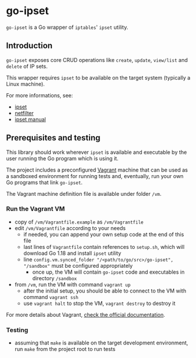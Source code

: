 # go-ipset
`go-ipset` is a Go wrapper of `iptables`' `ipset` utility.

## Introduction
`go-ipset` exposes core CRUD operations like `create`, `update`, `view/list` and `delete` of IP sets.

This wrapper requires `ipset` to be available on the target system (typically a Linux machine).

For more informations, see:
- [ipset](https://ipset.netfilter.org)
- [netfilter](https://www.netfilter.org)
- [ipset manual](https://ipset.netfilter.org/ipset.man.html)

## Prerequisites and testing
This library should work wherever `ipset` is available and executable by the user running the Go program which is using it.

The project includes a preconfigured [Vagrant](https://www.vagrantup.com) machine that can be used as a sandboxed environment for running tests and, eventually, run your own Go programs that link `go-ipset`.

The Vagrant machine definition file is available under folder `/vm`.

### Run the Vagrant VM
- copy of `/vm/Vagrantfile.example` as `/vm/Vagrantfile`
- edit `/vm/Vagrantfile` according to your needs
  - if needed, you can append your own setup code at the end of this file
  - last lines of `Vagrantfile` contain references to `setup.sh`, which will download Go 1.18 and install `ipset` utility
  - line `config.vm.synced_folder "/<path/to/go/src>/go-ipset", "/sandbox"` must be configured appropriately
    - once up, the VM will contain `go-ipset` code and executables in directory `/sandbox`
- from `/vm`, run the VM with command `vagrant up`
  - after the initial setup, you should be able to connect to the VM with command `vagrant ssh`
  - use `vagrant halt` to stop the VM, `vagrant destroy` to destroy it

For more details about Vagrant, [check the official documentation](https://www.vagrantup.com/docs/installation).

### Testing
- assuming that `make` is available on the target development environment, run `make` from the project root to run tests
